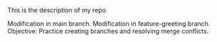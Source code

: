 This is the description of my repo

Modification in main branch.
Modification in feature-greeting branch.
Objective: Practice creating branches and resolving merge conflicts.